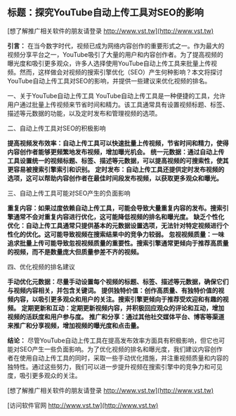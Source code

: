 ## **标题：探究YouTube自动上传工具对SEO的影响**

[想了解推广相关软件的朋友请登录 http://www.vst.tw](http://www.vst.tw)

**引言：**
在当今数字时代，视频已成为网络内容创作的重要形式之一。作为最大的视频分享平台之一，YouTube吸引了大量的用户和内容创作者。为了提高视频的曝光度和吸引更多观众，许多人选择使用YouTube自动上传工具来批量上传视频。然而，这样做会对视频的搜索引擎优化（SEO）产生何种影响？本文将探讨YouTube自动上传工具对SEO的影响，并提供一些建议来优化视频的排名。

一、关于YouTube自动上传工具
YouTube自动上传工具是一种便捷的工具，允许用户通过批量上传视频来节省时间和精力。该工具通常具有设置视频标题、标签、描述等元数据的功能，以及定时发布和管理视频的选项。

二、自动上传工具对SEO的积极影响

**提高视频发布效率：自动上传工具可以快速批量上传视频，节省时间和精力，使得内容创作者能够更频繁地发布视频，增加曝光机会。**
**统一元数据：通过自动上传工具设置统一的视频标题、标签、描述等元数据，可以提高视频的可搜索性，使其更容易被搜索引擎索引和识别。**
**定时发布：自动上传工具还提供定时发布视频的选项，这可以帮助内容创作者在最佳时间段发布视频，以获取更多观众和曝光。**

三、自动上传工具可能对SEO产生的负面影响

**重复内容：如果过度依赖自动上传工具，可能会导致大量重复内容的发布。搜索引擎通常不会对重复内容进行优化，这可能降低视频的排名和曝光度。**
**缺乏个性化优化：自动上传工具通常只提供基本的元数据设置选项，无法针对特定视频进行个性化的优化。这可能导致视频在搜索结果中的竞争力较弱。**
**忽视视频质量：一味追求批量上传可能导致忽视视频质量的重要性。搜索引擎通常更倾向于推荐高质量的视频，而不是数量庞大但质量参差不齐的视频。**

四、优化视频的排名建议

**手动优化元数据：尽量手动设置每个视频的标题、标签、描述等元数据，确保它们与视频内容相关，并包含关键词。**
**提供独特价值：创作高质量、有独特价值的视频内容，以吸引更多观众和用户的关注。搜索引擎更倾向于推荐受欢迎和有趣的视频。**
**定期更新和互动：定期更新视频内容，并积极回应观众的评论和互动，增加视频的活跃度和用户参与度。**
**推广和分享：通过其他社交媒体平台、博客等渠道来推广和分享视频，增加视频的曝光度和点击量。**

**结论：**
尽管YouTube自动上传工具在提高发布效率方面具有积极影响，但它也可能对SEO产生一些负面影响。为了优化视频的排名和曝光度，我们建议内容创作者在使用自动上传工具的同时，采取一些手动优化措施，并注重视频质量和内容的独特性。通过这些努力，我们可以进一步提升视频在搜索引擎中的竞争力和可见度，吸引更多观众的关注。

[想了解推广相关软件的朋友请登录 http://www.vst.tw](http://www.vst.tw)


[访问软件官网 http://www.vst.tw](http://www.vst.tw)
